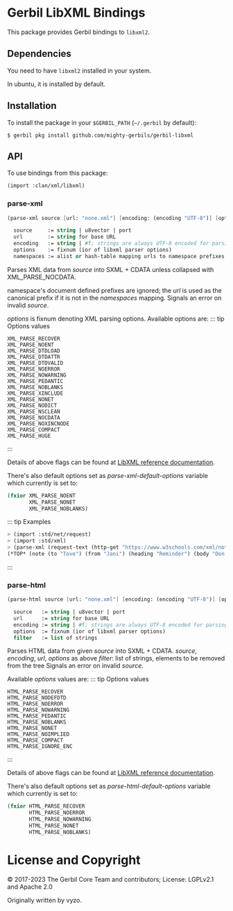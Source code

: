 # Gerbil LibXML Bindings

This package provides Gerbil bindings to `libxml2`.

## Dependencies

You need to have `libxml2` installed in your system.

In ubuntu, it is installed by default.

## Installation

To install the package in your `$GERBIL_PATH` (`~/.gerbil` by default):
```shell
$ gerbil pkg install github.com/mighty-gerbils/gerbil-libxml
```

## API
To use bindings from this package:
```scheme
(import :clan/xml/libxml)
```

### parse-xml
``` scheme
(parse-xml source [url: "none.xml"] [encoding: (encoding "UTF-8")] [options: (options parse-xml-default-options)] [namespaces: (ns [])]) -> sxml | error

  source     := string | u8vector | port
  url        := string for base URL
  encoding   := string | #f; strings are always UTF-8 encoded for parsing.
  options    := fixnum (ior of libxml parser options)
  namespaces := alist or hash-table mapping urls to namespace prefixes
```

 Parses XML data from *source* into SXML + CDATA unless collapsed with XML_PARSE_NOCDATA.

 namespace's document defined prefixes are ignored; the *url* is used as the
 canonical prefix if it is not in the *namespaces* mapping. Signals an error on
 invalid *source*.

 *options* is fixnum denoting XML parsing options. Available options are:
::: tip Options values
```
XML_PARSE_RECOVER
XML_PARSE_NOENT
XML_PARSE_DTDLOAD
XML_PARSE_DTDATTR
XML_PARSE_DTDVALID
XML_PARSE_NOERROR
XML_PARSE_NOWARNING
XML_PARSE_PEDANTIC
XML_PARSE_NOBLANKS
XML_PARSE_XINCLUDE
XML_PARSE_NONET
XML_PARSE_NODICT
XML_PARSE_NSCLEAN
XML_PARSE_NOCDATA
XML_PARSE_NOXINCNODE
XML_PARSE_COMPACT
XML_PARSE_HUGE
```
:::

Details of above flags can be found at [LibXML reference documentation](http://www.xmlsoft.org/html/libxml-parser.html#xmlParserOption).

There's also default options set as *parse-xml-default-options* variable which currently is set
to:
``` scheme
(fxior XML_PARSE_NOENT
       XML_PARSE_NONET
       XML_PARSE_NOBLANKS)
```

::: tip Examples
``` scheme
> (import :std/net/request)
> (import :std/xml)
> (parse-xml (request-text (http-get "https://www.w3schools.com/xml/note.xml")))
(*TOP* (note (to "Tove") (from "Jani") (heading "Reminder") (body "Don't forget me this weekend!")))
```
:::

### parse-html
``` scheme
(parse-html source [url: "none.xml"] [encoding: (encoding "UTF-8")] [options: (options parse-xml-default-options)] [filter: (filter-els [])]) -> sxml | error

  source   := string | u8vector | port
  url      := string for base URL
  encoding := string | #f; strings are always UTF-8 encoded for parsing.
  options  := fixnum (ior of libxml parser options)
  filter   := list of strings
```

Parses HTML data from given *source* into SXML + CDATA.
*source*, *encoding*, *url*, *options* as above
*filter*: list of strings, elements to be removed from the tree
Signals an error on invalid *source*.

Available *options* values are:
::: tip Options values
```
HTML_PARSE_RECOVER
HTML_PARSE_NODEFDTD
HTML_PARSE_NOERROR
HTML_PARSE_NOWARNING
HTML_PARSE_PEDANTIC
HTML_PARSE_NOBLANKS
HTML_PARSE_NONET
HTML_PARSE_NOIMPLIED
HTML_PARSE_COMPACT
HTML_PARSE_IGNORE_ENC
```
:::

Details of above flags can be found at [LibXML reference documentation](http://www.xmlsoft.org/html/libxml-HTMLparser.html#htmlParserOption).

There's also default options set as *parse-html-default-options* variable which currently is set
to:
``` scheme
(fxior HTML_PARSE_RECOVER
       HTML_PARSE_NOERROR
       HTML_PARSE_NOWARNING
       HTML_PARSE_NONET
       HTML_PARSE_NOBLANKS)
```


# License and Copyright

© 2017-2023 The Gerbil Core Team and contributors; License: LGPLv2.1 and Apache 2.0

Originally written by vyzo.
